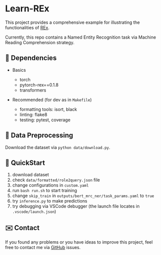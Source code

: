 # Learn-REx

This project provides a comprehensive example for illustrating the functionalities of [REx](https://github.com/Spico197/REx).

Currently, this repo contains a Named Entity Recognition task via Machine Reading Comprehension strategy.

## 🌴 Dependencies

- Basics
  - torch
  - pytorch-rex==0.1.8
  - transformers

- Recommended (for dev as in `Makefile`)
  - formatting tools: isort, black
  - linting: flake8
  - testing: pytest, coverage

## 💾 Data Preprocessing

Download the dataset via `python data/download.py`.

## 🚀 QuickStart

1. download dataset
2. check `data/formatted/role2query.json` file
3. change configurations in `custom.yaml`
4. run `bash run.sh` to start training
5. change `skip_train` in `outputs/bert_mrc_ner/task_params.yaml` to `true`
6. try `inference.py` to make predictions
7. try debugging via VSCode debugger (the launch file locates in `.vscode/launch.json`)

## ✉️ Contact

If you found any problems or you have ideas to improve this project,
feel free to contact me via [GitHub](https://github.com/Spico197/REx) issues.
